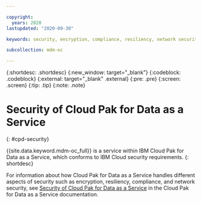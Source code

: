 ```yaml
---

copyright:
  years: 2020
lastupdated: "2020-09-30"

keywords: security, encryption, compliance, resiliency, network security, Cloud Pak for Data as a Service, Master Data Management, MDM, IBM Cloud

subcollection: mdm-oc

---
```


{:shortdesc: .shortdesc}
{:new_window: target="_blank"}
{:codeblock: .codeblock}
{:external: target="_blank" .external}
{:pre: .pre}
{:screen: .screen}
{:tip: .tip}
{:note: .note}

# Security of Cloud Pak for Data as a Service
{: #cpd-security}

{{site.data.keyword.mdm-oc_full}} is a service within IBM Cloud Pak for Data as a Service, which conforms to IBM Cloud security requirements.
{: shortdesc}

For information about how Cloud Pak for Data as a Service handles different aspects of security such as encryption, resiliency, compliance, and network security, see [Security of Cloud Pak for Data as a Service](https://dataplatform.cloud.ibm.com/docs/content/wsj/getting-started/security-overview.html?audience=wdp&context=cpdaas) in the Cloud Pak for Data as a Service documentation. 
